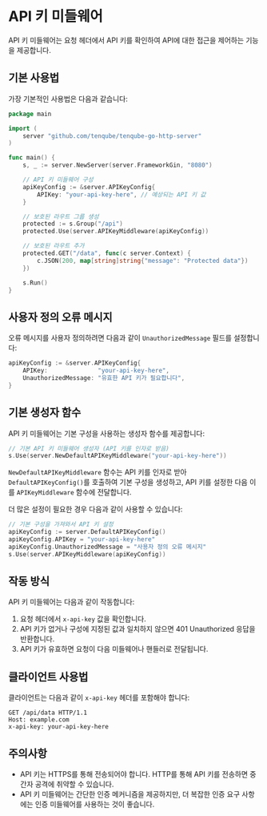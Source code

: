 # API 키 미들웨어

API 키 미들웨어는 요청 헤더에서 API 키를 확인하여 API에 대한 접근을 제어하는 기능을 제공합니다.

## 기본 사용법

가장 기본적인 사용법은 다음과 같습니다:

```go
package main

import (
    server "github.com/tenqube/tenqube-go-http-server"
)

func main() {
    s, _ := server.NewServer(server.FrameworkGin, "8080")

    // API 키 미들웨어 구성
    apiKeyConfig := &server.APIKeyConfig{
        APIKey: "your-api-key-here", // 예상되는 API 키 값
    }

    // 보호된 라우트 그룹 생성
    protected := s.Group("/api")
    protected.Use(server.APIKeyMiddleware(apiKeyConfig))

    // 보호된 라우트 추가
    protected.GET("/data", func(c server.Context) {
        c.JSON(200, map[string]string{"message": "Protected data"})
    })

    s.Run()
}
```

## 사용자 정의 오류 메시지

오류 메시지를 사용자 정의하려면 다음과 같이 `UnauthorizedMessage` 필드를 설정합니다:

```go
apiKeyConfig := &server.APIKeyConfig{
    APIKey:              "your-api-key-here",
    UnauthorizedMessage: "유효한 API 키가 필요합니다",
}
```

## 기본 생성자 함수

API 키 미들웨어는 기본 구성을 사용하는 생성자 함수를 제공합니다:

```go
// 기본 API 키 미들웨어 생성자 (API 키를 인자로 받음)
s.Use(server.NewDefaultAPIKeyMiddleware("your-api-key-here"))
```

`NewDefaultAPIKeyMiddleware` 함수는 API 키를 인자로 받아 `DefaultAPIKeyConfig()`를 호출하여 기본 구성을 생성하고, API 키를 설정한 다음 이를 `APIKeyMiddleware` 함수에 전달합니다.

더 많은 설정이 필요한 경우 다음과 같이 사용할 수 있습니다:

```go
// 기본 구성을 가져와서 API 키 설정
apiKeyConfig := server.DefaultAPIKeyConfig()
apiKeyConfig.APIKey = "your-api-key-here"
apiKeyConfig.UnauthorizedMessage = "사용자 정의 오류 메시지"
s.Use(server.APIKeyMiddleware(apiKeyConfig))
```

## 작동 방식

API 키 미들웨어는 다음과 같이 작동합니다:

1. 요청 헤더에서 `x-api-key` 값을 확인합니다.
2. API 키가 없거나 구성에 지정된 값과 일치하지 않으면 401 Unauthorized 응답을 반환합니다.
3. API 키가 유효하면 요청이 다음 미들웨어나 핸들러로 전달됩니다.

## 클라이언트 사용법

클라이언트는 다음과 같이 `x-api-key` 헤더를 포함해야 합니다:

```
GET /api/data HTTP/1.1
Host: example.com
x-api-key: your-api-key-here
```

## 주의사항

- API 키는 HTTPS를 통해 전송되어야 합니다. HTTP를 통해 API 키를 전송하면 중간자 공격에 취약할 수 있습니다.
- API 키 미들웨어는 간단한 인증 메커니즘을 제공하지만, 더 복잡한 인증 요구 사항에는 인증 미들웨어를 사용하는 것이 좋습니다.
